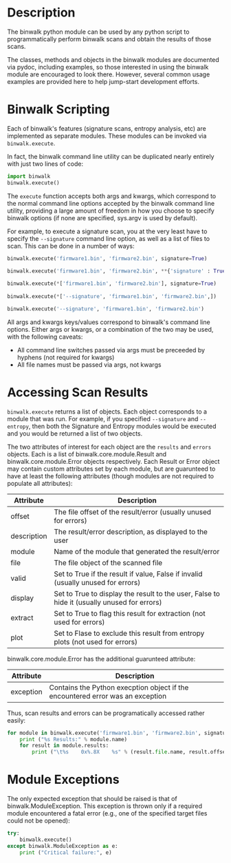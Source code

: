 Description
===========

The binwalk python module can be used by any python script to programmatically perform binwalk scans and obtain the results of those scans. 

The classes, methods and objects in the binwalk modules are documented via pydoc, including examples, so those interested in using the binwalk module are encouraged to look there. However, several common usage examples are provided here to help jump-start development efforts.


Binwalk Scripting
=================

Each of binwalk's features (signature scans, entropy analysis, etc) are implemented as separate modules. These modules can be invoked via `binwalk.execute`.

In fact, the binwalk command line utility can be duplicated nearly entirely with just two lines of code:

```python
import binwalk
binwalk.execute()
```

The `execute` function accepts both args and kwargs, which correspond to the normal command line options accepted by the binwalk command line utility, providing a large amount of freedom in how you choose to specify binwalk options (if none are specified, sys.argv is used by default).

For example, to execute a signature scan, you at the very least have to specify the `--signature` command line option, as well as a list of files to scan. This can be done in a number of ways:

```python
binwalk.execute('firmware1.bin', 'firmware2.bin', signature=True)

binwalk.execute('firmware1.bin', 'firmware2.bin', **{'signature' : True})
        
binwalk.execute(*['firmware1.bin', 'firmware2.bin'], signature=True)
        
binwalk.execute(*['--signature', 'firmware1.bin', 'firmware2.bin',])

binwalk.execute('--signature', 'firmware1.bin', 'firmware2.bin')
```

All args and kwargs keys/values correspond to binwalk's command line options. Either args or kwargs, or a combination of the two may be used, with the following caveats:

* All command line switches passed via args must be preceeded by hyphens (not required for kwargs)
* All file names must be passed via args, not kwargs

Accessing Scan Results
======================

`binwalk.execute` returns a list of objects. Each object corresponds to a module that was run. For example, if you specified `--signature` and `--entropy`, then both the Signature and Entropy modules would be executed and you would be returned a list of two objects.

The two attributes of interest for each object are the `results` and `errors` objects. Each is a list of binwalk.core.module.Result and binwalk.core.module.Error objects respectively. Each Result or Error object may contain custom attributes set by each module, but are guarunteed to have at least the following attributes (though modules are not required to populate all attributes):

|  Attribute  | Description |
|-------------|-------------|
| offset      | The file offset of the result/error (usually unused for errors) |
| description | The result/error description, as displayed to the user |
| module      | Name of the module that generated the result/error |
| file        | The file object of the scanned file |
| valid       | Set to True if the result if value, False if invalid (usually unused for errors) |
| display     | Set to True to display the result to the user, False to hide it (usually unused for errors) |
| extract     | Set to True to flag this result for extraction (not used for errors) |
| plot        | Set to Flase to exclude this result from entropy plots (not used for errors) |

binwalk.core.module.Error has the additional guarunteed attribute:

|  Attribute  | Description |
|-------------|-------------|
| exception   | Contains the Python execption object if the encountered error was an exception |

Thus, scan results and errors can be programatically accessed rather easily:

```python
for module in binwalk.execute('firmware1.bin', 'firmware2.bin', signature=True):
    print ("%s Results:" % module.name)
    for result in module.results:
        print ("\t%s    0x%.8X    %s" % (result.file.name, result.offset, result.description))
```

Module Exceptions
=================

The only expected exception that should be raised is that of binwalk.ModuleException. This exception is thrown only if a required module encountered a fatal error (e.g., one of the specified target files could not be opened):

```python
try:
    binwalk.execute()
except binwalk.ModuleException as e:
    print ("Critical failure:", e)
```
